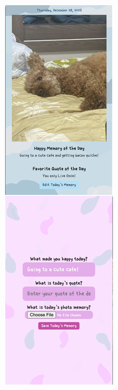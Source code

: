 <img width="339" alt="home" src="readme/home.png">
<img width="341" alt="pick" src="readme/pick.png">
